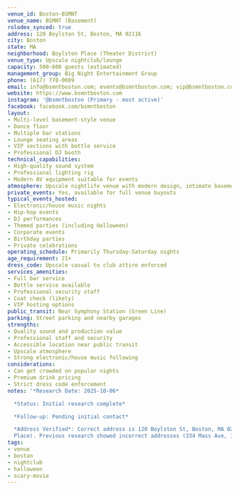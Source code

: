 ```yaml
---
venue_id: Boston-BSMNT
venue_name: BSMNT (Basement)
rolodex_synced: true
address: 120 Boylston St, Boston, MA 02116
city: Boston
state: MA
neighborhood: Boylston Place (Theater District)
venue_type: Upscale nightclub/lounge
capacity: 500-600 guests (estimated)
management_group: Big Night Entertainment Group
phone: (617) 778-0089
email: info@bsmntboston.com; events@bsmntboston.com; vip@bsmntboston.com
website: https://www.bsmntboston.com
instagram: '@bsmntboston (Primary - most active)'
facebook: facebook.com/bsmntboston
layout:
- Multi-level basement-style venue
- Dance floor
- Multiple bar stations
- Lounge seating areas
- VIP sections with bottle service
- Professional DJ booth
technical_capabilities:
- High-quality sound system
- Professional lighting rig
- Modern AV equipment suitable for events
atmosphere: Upscale nightlife venue with modern design, intimate basement vibe
private_events: Yes, available for full venue buyouts
typical_events_hosted:
- Electronic/house music nights
- Hip-hop events
- DJ performances
- Themed parties (including Halloween)
- Corporate events
- Birthday parties
- Private celebrations
operating_schedule: Primarily Thursday-Saturday nights
age_requirement: 21+
dress_code: Upscale casual to club attire enforced
services_amenities:
- Full bar service
- Bottle service available
- Professional security staff
- Coat check (likely)
- VIP hosting options
public_transit: Near Symphony Station (Green Line)
parking: Street parking and nearby garages
strengths:
- Quality sound and production value
- Professional staff and security
- Accessible location near public transit
- Upscale atmosphere
- Strong electronic/house music following
considerations:
- Can get crowded on popular nights
- Premium drink pricing
- Strict dress code enforcement
notes: '*Research Date: 2025-10-06*

  *Status: Initial research complete*

  *Follow-up: Pending initial contact*

  *Address Verified*: Correct address is 120 Boylston St, Boston, MA 02116 (Boylston
  Place). Previous research showed incorrect addresses (334 Mass Ave, 100 Stuart St).'
tags:
- venue
- boston
- nightclub
- halloween
- scary-movie
---
```

